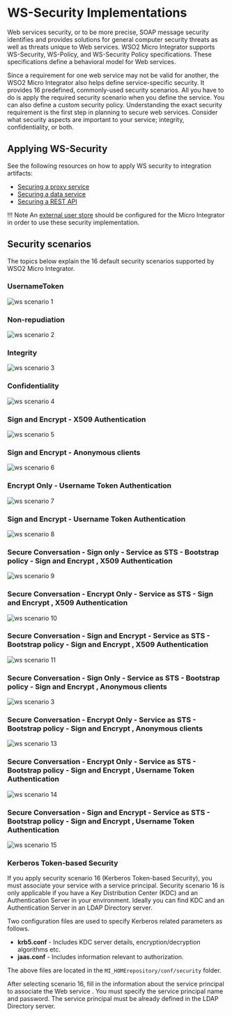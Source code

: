 # WS-Security Implementations

Web services security, or to be more precise, SOAP message security
identifies and provides solutions for general computer security threats
as well as threats unique to Web services. WSO2 Micro Integrator supports WS-Security,
WS-Policy, and WS-Security Policy specifications. These specifications
define a behavioral model for Web services. 

Since a requirement for one
web service may not be valid for another, the WSO2 Micro Integrator also helps define service-specific security.
It provides 16 predefined, commonly-used security scenarios. All you
have to do is apply the required security scenario when you define the service. You can also define a custom security
policy. Understanding the exact security requirement is the first step
in planning to secure web services. Consider what security aspects are
important to your service; integrity, confidentiality,
or both.

## Applying WS-Security

See the following resources on how to apply WS security to integration artifacts:

-	[Securing a proxy service](../../../develop/advanced-development/applying-security-to-a-proxy-service)
-	[Securing a data service](../../../develop/creating-artifacts/data-services/securing-data-services)
-	[Securing a REST API](../../../develop/advanced-development/applying-security-to-an-api)

!!! Note
	An [external user store](../../../setup/user_stores/setting_up_ro_ldap) should be configured for the Micro Integrator in order to use these security implementation.

## Security scenarios

The topics below explain the 16 default security scenarios supported by WSO2 Micro Integrator.

### UsernameToken

![ws scenario 1](../../assets/img/ws-security/scenario1.png)

### Non-repudiation

![ws scenario 2](../../assets/img/ws-security/scenario2.png)

### Integrity

![ws scenario 3](../../assets/img/ws-security/scenario3.png)

### Confidentiality

![ws scenario 4](../../assets/img/ws-security/scenario4.png)

### Sign and Encrypt - X509 Authentication

![ws scenario 5](../../assets/img/ws-security/scenario5.png)

### Sign and Encrypt - Anonymous clients

![ws scenario 6](../../assets/img/ws-security/scenario6.png)

### Encrypt Only - Username Token Authentication

![ws scenario 7](../../assets/img/ws-security/scenario7.png)

### Sign and Encrypt - Username Token Authentication

![ws scenario 8](../../assets/img/ws-security/scenario8.png)

### Secure Conversation - Sign only - Service as STS - Bootstrap policy - Sign and Encrypt , X509 Authentication

![ws scenario 9](../../assets/img/ws-security/scenario9.png)

### Secure Conversation - Encrypt Only - Service as STS - Sign and Encrypt , X509 Authentication

![ws scenario 10](../../assets/img/ws-security/scenario10.png)

### Secure Conversation - Sign and Encrypt - Service as STS - Bootstrap policy - Sign and Encrypt , X509 Authentication

![ws scenario 11](../../assets/img/ws-security/scenario11.png)

### Secure Conversation - Sign Only - Service as STS - Bootstrap policy - Sign and Encrypt , Anonymous clients

![ws scenario 3](../../assets/img/ws-security/scenario12.png)

### Secure Conversation - Encrypt Only - Service as STS - Bootstrap policy - Sign and Encrypt , Anonymous clients

![ws scenario 13](../../assets/img/ws-security/scenario13.png)

### Secure Conversation - Encrypt Only - Service as STS - Bootstrap policy - Sign and Encrypt , Username Token Authentication

![ws scenario 14](../../assets/img/ws-security/scenario14.png)

### Secure Conversation - Sign and Encrypt - Service as STS - Bootstrap policy - Sign and Encrypt , Username Token Authentication

![ws scenario 15](../../assets/img/ws-security/scenario15.png)

### Kerberos Token-based Security

If you apply security scenario 16 (Kerberos Token-based Security), you
must associate your service with a service principal. Security scenario
16 is only applicable if you have a Key Distribution Center (KDC) and an
Authentication Server in your environment. Ideally you can find KDC and
an Authentication Server in an LDAP Directory server.

Two configuration files are used to specify Kerberos related parameters
as follows.

-   **krb5.conf** - Includes KDC server details, encryption/decryption
    algorithms etc.
-   **jaas.conf** - Includes information relevant to authorization.

The above files are located in the `MI_HOMErepository/conf/security` folder.  

After selecting scenario 16, fill in the information about the service
principal to associate the Web service . You must specify the
service principal name and password. The service principal must be
already defined in the LDAP Directory server.
